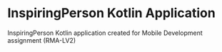 # InspiringPerson Kotlin Application
InspiringPerson Kotlin application created for Mobile Development assignment (RMA-LV2)

